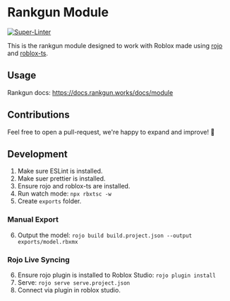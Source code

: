# Rankgun Module

[![Super-Linter](https://github.com/Noah-Haf/RankGunRobloxModule/actions/workflows/eslint.yml/badge.svg)](https://github.com/marketplace/actions/super-linter)

This is the rankgun module designed to work with Roblox made using [rojo](https://rojo.space/) and [roblox-ts](https://roblox-ts.com/docs/quick-start).

## Usage

Rankgun docs: https://docs.rankgun.works/docs/module

## Contributions

Feel free to open a pull-request, we're happy to expand and improve! 💖


## Development

1. Make sure ESLint is installed.
2. Make suer prettier is installed.
3. Ensure rojo and roblox-ts are installed.
4. Run watch mode: ``npx rbxtsc -w``
5. Create ``exports`` folder.

### Manual Export

6. Output the model: ``rojo build build.project.json --output exports/model.rbxmx``

### Rojo Live Syncing

6. Ensure rojo plugin is installed to Roblox Studio:  ``rojo plugin install``
7. Serve: ``rojo serve serve.project.json``
8. Connect via plugin in roblox studio.